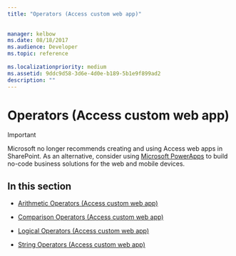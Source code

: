 ```yaml
---
title: "Operators (Access custom web app)"
 
 
manager: kelbow
ms.date: 08/18/2017
ms.audience: Developer
ms.topic: reference
  
ms.localizationpriority: medium
ms.assetid: 9ddc9d58-3d6e-4d0e-b189-5b1e9f899ad2
description: ""
---
```


# Operators (Access custom web app)

> [!IMPORTANT]
> Microsoft no longer recommends creating and using Access web apps in SharePoint. As an alternative, consider using [Microsoft PowerApps](https://powerapps.microsoft.com/en-us/) to build no-code business solutions for the web and mobile devices. 
  
## In this section

- [Arithmetic Operators (Access custom web app)](arithmetic-operators-access-custom-web-app.md)
    
- [Comparison Operators (Access custom web app)](comparison-operators-access-custom-web-app.md)
    
- [Logical Operators (Access custom web app)](logical-operators-access-custom-web-app.md)
    
- [String Operators (Access custom web app)](string-operators-access-custom-web-app.md)
    


